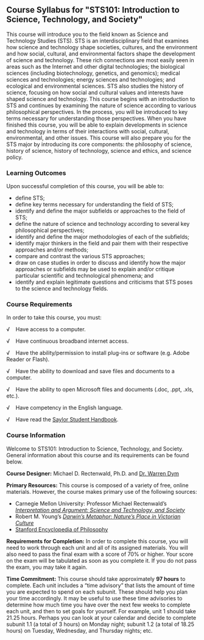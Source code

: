 Course Syllabus for "STS101: Introduction to Science, Technology, and Society"
------------------------------------------------------------------------------

This course will introduce you to the field known as Science and
Technology Studies (STS). STS is an interdisciplinary field that
examines how science and technology shape societies, cultures, and the
environment and how social, cultural, and environmental factors shape
the development of science and technology. These rich connections are
most easily seen in areas such as the Internet and other digital
technologies; the biological sciences (including biotechnology,
genetics, and genomics); medical sciences and technologies; energy
sciences and technologies; and ecological and environmental sciences.
STS also studies the history of science, focusing on how social and
cultural values and interests have shaped science and technology. This
course begins with an introduction to STS and continues by examining the
nature of science according to various philosophical perspectives. In
the process, you will be introduced to key terms necessary for
understanding those perspectives. When you have finished this course,
you will be able to explain developments in science and technology in
terms of their interactions with social, cultural, environmental, and
other issues. This course will also prepare you for the STS major by
introducing its core components: the philosophy of science, history of
science, history of technology, science and ethics, and science policy.

### Learning Outcomes

Upon successful completion of this course, you will be able to:  

-   define STS;
-   define key terms necessary for understanding the field of STS;
-   identify and define the major subfields or approaches to the field
    of STS;
-   define the nature of science and technology according to several key
    philosophical perspectives;
-   identify and define the major methodologies of each of the
    subfields;
-   identify major thinkers in the field and pair them with their
    respective approaches and/or methods;
-   compare and contrast the various STS approaches;
-   draw on case studies in order to discuss and identify how the major
    approaches or subfields may be used to explain and/or critique
    particular scientific and technological phenomena; and
-   identify and explain legitimate questions and criticisms that STS
    poses to the science and technology fields.

### Course Requirements

In order to take this course, you must:  
  
 √    Have access to a computer.  
  
 √    Have continuous broadband internet access.  
  
 √    Have the ability/permission to install plug-ins or software (e.g.
Adobe Reader or Flash).  
  
 √    Have the ability to download and save files and documents to a
computer.  
  
 √    Have the ability to open Microsoft files and documents (.doc,
.ppt, .xls, etc.).  
  
 √    Have competency in the English language.  
  
 √    Have read the [Saylor Student
Handbook](http://www.saylor.org/site/wp-content/uploads/2012/05/Saylor-StudentHandbook.pdf).

### Course Information

Welcome to STS101: Introduction to Science, Technology, and Society.
General information about this course and its requirements can be found
below.  
  
 **Course Designer:** Michael D. Rectenwald, Ph.D. and [Dr. Warren
Dym](http://www.saylor.org/faculty-a-g/#DrWarrenDym)  
  
 **Primary Resources:** This course is composed of a variety of free,
online materials. However, the course makes primary use of the following
sources:  

-   Carnegie Mellon University: Professor Michael Rectenwald’s
    *[Interpretation and Argument: Science and Technology, and
    Society](http://www.cs.cmu.edu/~mdr2/classes/76_101_D_Fall_04/)*
-   Robert M. Young’s *[Darwin’s Metaphor: Nature’s Place in Victorian
    Culture](http://human-nature.com/dm/dar.html)*
-   [Stanford Encyclopedia of Philosophy](http://plato.stanford.edu/)

**Requirements for Completion:** In order to complete this course, you
will need to work through each unit and all of its assigned materials.
You will also need to pass the final exam with a score of 70% or higher.
Your score on the exam will be tabulated as soon as you complete it. If
you do not pass the exam, you may take it again.  
  
 **Time Commitment:** This course should take approximately **97 hours**
to complete. Each unit includes a “time advisory” that lists the amount
of time you are expected to spend on each subunit. These should help you
plan your time accordingly. It may be useful to use these time
advisories to determine how much time you have over the next few weeks
to complete each unit, and then to set goals for yourself. For example,
unit 1 should take 21.25 hours. Perhaps you can look at your calendar
and decide to complete subunit 1.1 (a total of 3 hours) on Monday night;
subunit 1.2 (a total of 18.25 hours) on Tuesday, Wednesday, and Thursday
nights; etc.  
  

